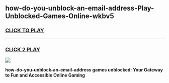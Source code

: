
## how-do-you-unblock-an-email-address-Play-Unblocked-Games-Online-wkbv5
<h3>
<a href="https://premium76.site?title=how-do-you-unblock-an-email-address&ref=25A">CLICK TO PLAY</a></h3>
<hr>

<h3>
<a href="https://premium76.site?title=how-do-you-unblock-an-email-address&ref=25A">CLICK 2 PLAY</a>
  
</h3>

<a href="https://premium76.site?title=how-do-you-unblock-an-email-address&ref=25A"><img src="https://clearcache.store/games.png"></a>


**how-do-you-unblock-an-email-address games unblocked: Your Gateway to Fun and Accessible Online Gaming**
